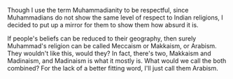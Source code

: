 Though I use the term Muhammadianity to be respectful, since Muhammadians do not show the same level of respect to Indian religions, I decided to put up a mirror for them to show them how absurd it is.

If people's beliefs can be reduced to their geography, then surely Muhammad's religion can be called Meccaism or Makkaism, or Arabism. They wouldn't like this, would they? In fact, there's two, Makkaism and Madinaism, and Madinaism is what it mostly is. What would we call the both combined? For the lack of a better fitting word, I'll just call them Arabism.


